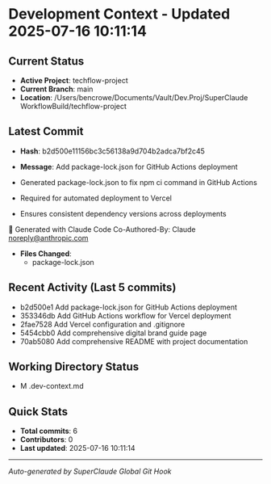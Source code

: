 # Development Context - Updated 2025-07-16 10:11:14

## Current Status
- **Active Project**: techflow-project
- **Current Branch**: main
- **Location**: /Users/bencrowe/Documents/Vault/Dev.Proj/SuperClaude WorkflowBuild/techflow-project

## Latest Commit
- **Hash**: b2d500e11156bc3c56138a9d704b2adca7bf2c45
- **Message**: Add package-lock.json for GitHub Actions deployment

- Generated package-lock.json to fix npm ci command in GitHub Actions
- Required for automated deployment to Vercel
- Ensures consistent dependency versions across deployments

🤖 Generated with Claude Code
Co-Authored-By: Claude <noreply@anthropic.com>
- **Files Changed**: 
  - package-lock.json

## Recent Activity (Last 5 commits)
- b2d500e1 Add package-lock.json for GitHub Actions deployment
- 353346db Add GitHub Actions workflow for Vercel deployment
- 2fae7528 Add Vercel configuration and .gitignore
- 5454cbb0 Add comprehensive digital brand guide page
- 70ab5080 Add comprehensive README with project documentation

## Working Directory Status
-  M .dev-context.md

## Quick Stats
- **Total commits**: 6
- **Contributors**: 0
- **Last updated**: 2025-07-16 10:11:14

---
*Auto-generated by SuperClaude Global Git Hook*
